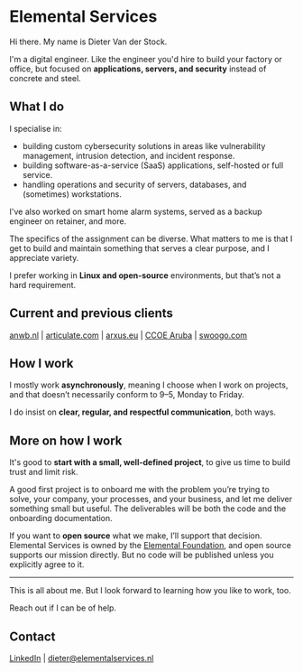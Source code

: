 # Elemental Services

Hi there. My name is Dieter Van der Stock.  

I'm a digital engineer. Like the engineer you'd hire to build your factory or office, but focused on **applications, servers, and security** instead of concrete and steel.

## What I do

I specialise in:

- building custom cybersecurity solutions in areas like vulnerability management, intrusion detection, and incident response.
- building software-as-a-service (SaaS) applications, self-hosted or full service.
- handling operations and security of servers, databases, and (sometimes) workstations.

I've also worked on smart home alarm systems, served as a backup engineer on retainer, and more.  

The specifics of the assignment can be diverse. What matters to me is that I get to build and maintain something that serves a clear purpose, and I appreciate variety.

I prefer working in **Linux and open-source** environments, but that’s not a hard requirement.

## Current and previous clients

[anwb.nl](https://anwb.nl) | [articulate.com](https://articulate.com) | [arxus.eu](https://arxus.eu) | [CCOE Aruba](https://cybersecurity.aw/) | [swoogo.com](https://swoogo.com)

## How I work

I mostly work **asynchronously**, meaning I choose when I work on projects, and that doesn’t necessarily conform to 9–5, Monday to Friday.  

I do insist on **clear, regular, and respectful communication**, both ways. 

## More on how I work 

It's good to **start with a small, well-defined project**, to give us time to build trust and limit risk.

A good first project is to onboard me with the problem you’re trying to solve, your company, your processes, and your business, and let me deliver something small but useful. The deliverables will be both the code and the onboarding documentation.  

If you want to **open source** what we make, I’ll support that decision. Elemental Services is owned by the [Elemental Foundation](https://elementalfoundation.org), and open source supports our mission directly. But no code will be published unless you explicitly agree to it. 

---

This is all about me. But I look forward to learning how you like to work, too.  

Reach out if I can be of help.  
## Contact

[LinkedIn](https://linkedin.com/in/vanderstockdieter) | dieter@elementalservices.nl


